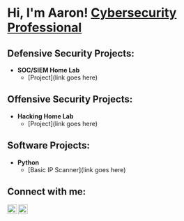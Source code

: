 <h1>Hi, I'm Aaron! <a href="https://www.linkedin.com/in/aaron-conary/">Cybersecurity Professional</a></h1>

<h2>Defensive Security Projects:</h2>

- <b>SOC/SIEM Home Lab</b>
  - [Project](link goes here)
 
<h2>Offensive Security Projects:</h2>

- <b>Hacking Home Lab</b>
  - [Project](link goes here)
 
<h2>Software Projects:</h2>

- <b>Python</b>
  - [Basic IP Scanner](link goes here)

<h2>Connect with me:</h2>

[<img align="left" alt="JoshMadakor | Twitter" width="22px" src="https://cdn.jsdelivr.net/npm/simple-icons@v3/icons/twitter.svg" />][twitter]
[<img align="left" alt="JoshMadakor | LinkedIn" width="22px" src="https://cdn.jsdelivr.net/npm/simple-icons@v3/icons/linkedin.svg" />][linkedin]

[twitter]: https://twitter.com/AaronConary
[linkedin]: https://www.linkedin.com/in/aaron-conary

<!--
**amconary/amconary** is a ✨ _special_ ✨ repository because its `README.md` (this file) appears on your GitHub profile.

Here are some ideas to get you started:

- 🔭 I’m currently working on ...
- 🌱 I’m currently learning ...
- 👯 I’m looking to collaborate on ...
- 🤔 I’m looking for help with ...
- 💬 Ask me about ...
- 📫 How to reach me: ...
- 😄 Pronouns: ...
- ⚡ Fun fact: ...
-->
